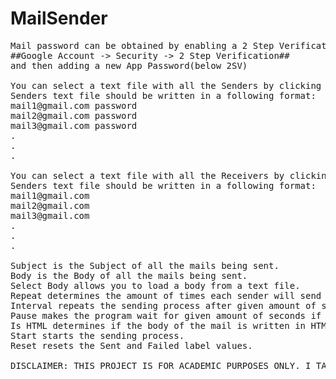 # MailSender
<pre>
Mail password can be obtained by enabling a 2 Step Verification on your google account that you can find by navigating to:
##Google Account -> Security -> 2 Step Verification##
and then adding a new App Password(below 2SV)

You can select a text file with all the Senders by clicking the Select Senders button.
Senders text file should be written in a following format:
mail1@gmail.com password
mail2@gmail.com password
mail3@gmail.com password
.
.
.

You can select a text file with all the Receivers by clicking the Select Receivers button.
Senders text file should be written in a following format:
mail1@gmail.com
mail2@gmail.com
mail3@gmail.com
.
.
.

Subject is the Subject of all the mails being sent.
Body is the Body of all the mails being sent.
Select Body allows you to load a body from a text file.
Repeat determines the amount of times each sender will send a mail to each receiver(I'd advise you against using anything above 100).
Interval repeats the sending process after given amount of seconds if Use Interval is enabled.
Pause makes the program wait for given amount of seconds if sending a mail fails(use this if you are sending 90+ mails in total and set it to 90+, else just set it to 0).
Is HTML determines if the body of the mail is written in HTML.
Start starts the sending process.
Reset resets the Sent and Failed label values.

DISCLAIMER: THIS PROJECT IS FOR ACADEMIC PURPOSES ONLY. I TAKE NO RESPONSIBILITY FOR ILLEGAL USAGE AND/OR POTENTIAL HARMS.
</pre>
